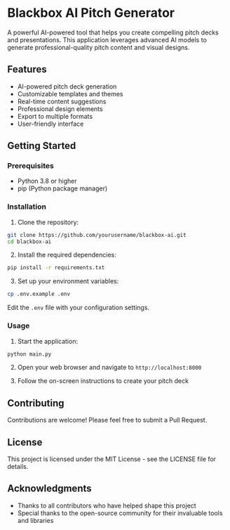 # Blackbox AI Pitch Generator

A powerful AI-powered tool that helps you create compelling pitch decks and presentations. This application leverages advanced AI models to generate professional-quality pitch content and visual designs.

## Features

- AI-powered pitch deck generation
- Customizable templates and themes
- Real-time content suggestions
- Professional design elements
- Export to multiple formats
- User-friendly interface

## Getting Started

### Prerequisites

- Python 3.8 or higher
- pip (Python package manager)

### Installation

1. Clone the repository:
```bash
git clone https://github.com/yourusername/blackbox-ai.git
cd blackbox-ai
```

2. Install the required dependencies:
```bash
pip install -r requirements.txt
```

3. Set up your environment variables:
```bash
cp .env.example .env
```
Edit the `.env` file with your configuration settings.

### Usage

1. Start the application:
```bash
python main.py
```

2. Open your web browser and navigate to `http://localhost:8000`

3. Follow the on-screen instructions to create your pitch deck

## Contributing

Contributions are welcome! Please feel free to submit a Pull Request.

## License

This project is licensed under the MIT License - see the LICENSE file for details.

## Acknowledgments

- Thanks to all contributors who have helped shape this project
- Special thanks to the open-source community for their invaluable tools and libraries